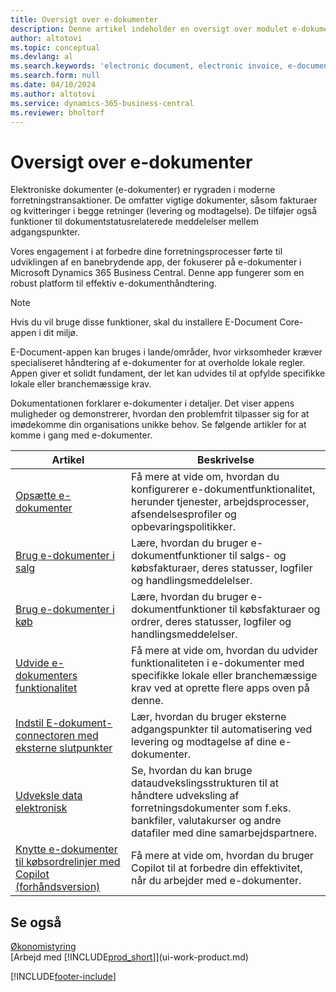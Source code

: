 ```yaml
---
title: Oversigt over e-dokumenter
description: Denne artikel indeholder en oversigt over modulet e-dokumenter.
author: altotovi
ms.topic: conceptual
ms.devlang: al
ms.search.keywords: 'electronic document, electronic invoice, e-document, e-invoice'
ms.search.form: null
ms.date: 04/10/2024
ms.author: altotovi
ms.service: dynamics-365-business-central
ms.reviewer: bholtorf
---
```


# Oversigt over e-dokumenter

Elektroniske dokumenter (e-dokumenter) er rygraden i moderne forretningstransaktioner. De omfatter vigtige dokumenter, såsom fakturaer og kvitteringer i begge retninger (levering og modtagelse). De tilføjer også funktioner til dokumentstatusrelaterede meddelelser mellem adgangspunkter.

Vores engagement i at forbedre dine forretningsprocesser førte til udviklingen af en banebrydende app, der fokuserer på e-dokumenter i Microsoft Dynamics 365 Business Central. Denne app fungerer som en robust platform til effektiv e-dokumenthåndtering.

> [!NOTE]
> Hvis du vil bruge disse funktioner, skal du installere E-Document Core-appen i dit miljø.  

E-Document-appen kan bruges i lande/områder, hvor virksomheder kræver specialiseret håndtering af e-dokumenter for at overholde lokale regler. Appen giver et solidt fundament, der let kan udvides til at opfylde specifikke lokale eller branchemæssige krav.

Dokumentationen forklarer e-dokumenter i detaljer. Det viser appens muligheder og demonstrerer, hvordan den problemfrit tilpasser sig for at imødekomme din organisations unikke behov. Se følgende artikler for at komme i gang med e-dokumenter.

| Artikel | Beskrivelse | 
|---------|-------------|
| [Opsætte e-dokumenter](finance-how-setup-edocuments.md) | Få mere at vide om, hvordan du konfigurerer e-dokumentfunktionalitet, herunder tjenester, arbejdsprocesser, afsendelsesprofiler og opbevaringspolitikker. |
| [Brug e-dokumenter i salg](finance-how-use-edocuments.md) | Lære, hvordan du bruger e-dokumentfunktioner til salgs- og købsfakturaer, deres statusser, logfiler og handlingsmeddelelser.| 
| [Brug e-dokumenter i køb](finance-how-use-edocuments-purchase.md) | Lære, hvordan du bruger e-dokumentfunktioner til købsfakturaer og ordrer, deres statusser, logfiler og handlingsmeddelelser.|
| [Udvide e-dokumenters funktionalitet](/dynamics365/business-central/dev-itpro/developer/devenv-extend-edocuments) | Få mere at vide om, hvordan du udvider funktionaliteten i e-dokumenter med specifikke lokale eller branchemæssige krav ved at oprette flere apps oven på denne. |
| [Indstil E-dokument-connectoren med eksterne slutpunkter](finance-how-setup-edocuments-external.md) | Lær, hvordan du bruger eksterne adgangspunkter til automatisering ved levering og modtagelse af dine e-dokumenter. |
| [Udveksle data elektronisk](across-data-exchange.md) | Se, hvordan du kan bruge dataudvekslingsstrukturen til at håndtere udveksling af forretningsdokumenter som f.eks. bankfiler, valutakurser og andre datafiler med dine samarbejdspartnere. | 
| [Knytte e-dokumenter til købsordrelinjer med Copilot (forhåndsversion)](map-edocuments-with-copilot.md) | Få mere at vide om, hvordan du bruger Copilot til at forbedre din effektivitet, når du arbejder med e-dokumenter. |

## Se også

[Økonomistyring](finance.md)    
[Arbejd med [!INCLUDE[prod_short](includes/prod_short.md)]](ui-work-product.md)  

[!INCLUDE[footer-include](includes/footer-banner.md)]

